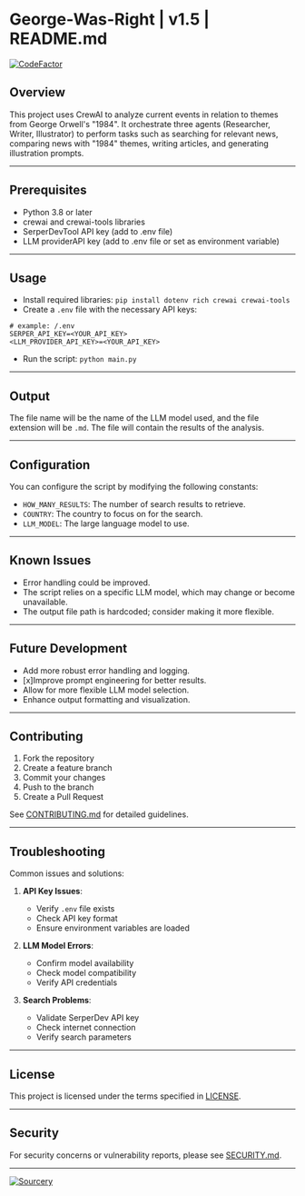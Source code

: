 # **George-Was-Right | v1.5 | README.md**

[![CodeFactor](https://www.codefactor.io/repository/github/therealfredp3d/george-was-right/badge)](https://www.codefactor.io/repository/github/therealfredp3d/george-was-right)

## **Overview**

This project uses CrewAI to analyze current events in relation to themes from George Orwell's "1984". It orchestrate three agents (Researcher, Writer, Illustrator) to perform tasks such as searching for relevant news, comparing news with "1984" themes, writing articles, and generating illustration prompts.

---

## **Prerequisites**

- Python 3.8 or later
- crewai and crewai-tools libraries
- SerperDevTool API key (add to .env file)
- LLM providerAPI key (add to .env file or set as environment variable)

---

## **Usage**

- Install required libraries: `pip install dotenv rich crewai crewai-tools`
- Create a `.env` file with the necessary API keys:

```shell
# example: /.env
SERPER_API_KEY=<YOUR_API_KEY>
<LLM_PROVIDER_API_KEY>=<YOUR_API_KEY>
```

- Run the script: `python main.py`

---

## **Output**

The file name will be the name of the LLM model used, and the file extension will be `.md`. The file will contain the results of the analysis.

---

## **Configuration**

You can configure the script by modifying the following constants:

- `HOW_MANY_RESULTS`: The number of search results to retrieve.
- `COUNTRY`: The country to focus on for the search.
- `LLM_MODEL`: The large language model to use.

---

## **Known Issues**

- Error handling could be improved.
- The script relies on a specific LLM model, which may change or become unavailable.
- The output file path is hardcoded; consider making it more flexible.

---

## **Future Development**

- Add more robust error handling and logging.
- [x]Improve prompt engineering for better results.
- Allow for more flexible LLM model selection.
- Enhance output formatting and visualization.

---

## **Contributing**

1. Fork the repository
2. Create a feature branch
3. Commit your changes
4. Push to the branch
5. Create a Pull Request

See [CONTRIBUTING.md](CONTRIBUTING.md) for detailed guidelines.

---

## **Troubleshooting**

Common issues and solutions:

1. **API Key Issues**:
   - Verify `.env` file exists
   - Check API key format
   - Ensure environment variables are loaded

2. **LLM Model Errors**:
   - Confirm model availability
   - Check model compatibility
   - Verify API credentials

3. **Search Problems**:
   - Validate SerperDev API key
   - Check internet connection
   - Verify search parameters

---

## **License**

This project is licensed under the terms specified in [LICENSE](LICENSE).

---

## **Security**

For security concerns or vulnerability reports, please see [SECURITY.md](SECURITY.md).

---

[![Sourcery](https://img.shields.io/badge/Sourcery-enabled-brightgreen)](https://sourcery.ai)
